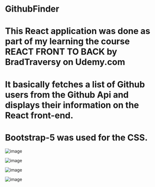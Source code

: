 # GithubFinder
# This React application was done as part of my learning the course REACT FRONT TO BACK by BradTraversy on Udemy.com
# It basically fetches a list of Github users from the Github Api and displays their information on the React front-end.
# Bootstrap-5 was used for the CSS.
![image](https://github.com/IsaiahTshabalala/GithubFinder/assets/79325926/c329230e-e44a-4a2b-a811-e7614fac0837)

![image](https://github.com/IsaiahTshabalala/GithubFinder/assets/79325926/c831af2e-3de6-48bd-8520-f2f01da9e8c0)

![image](https://github.com/IsaiahTshabalala/GithubFinder/assets/79325926/380b1464-6d55-4e08-b532-07085a8850a9)

![image](https://github.com/IsaiahTshabalala/GithubFinder/assets/79325926/13301c9a-908a-4038-987d-7d1bbacd8dd5)
